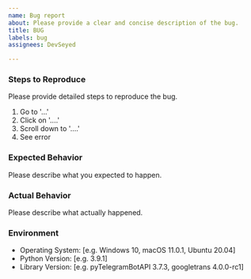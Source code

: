 ```yaml
---
name: Bug report
about: Please provide a clear and concise description of the bug.
title: BUG
labels: bug
assignees: DevSeyed

---
```


### Steps to Reproduce

Please provide detailed steps to reproduce the bug.

1. Go to '...'
2. Click on '....'
3. Scroll down to '....'
4. See error

### Expected Behavior

Please describe what you expected to happen.

### Actual Behavior

Please describe what actually happened.

### Environment

- Operating System: [e.g. Windows 10, macOS 11.0.1, Ubuntu 20.04]
- Python Version: [e.g. 3.9.1]
- Library Version: [e.g. pyTelegramBotAPI 3.7.3, googletrans 4.0.0-rc1]

